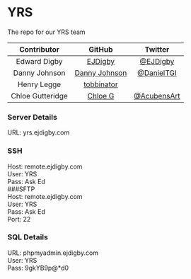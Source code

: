 YRS
=====

The repo for our YRS team

|    Contributor    |                         GitHub                        |                       Twitter                      |
|:-----------------:|:-----------------------------------------------------:|:--------------------------------------------------:|
| Edward Digby  |       [EJDigby](https://github.com/ejdigby)               | [@EJDigby](https://twitter.com/EJDigby)  |
| Danny Johnson |      [Danny Johnson](https://github.com/DanielJohnsonTGI) | [@DanielTGI](https://twitter.com/DanielTGI)|
| Henry Legge   |      [tobbinator](https://github.com/tobbinator)          | 
| Chloe Gutteridge|       [Chloe G](https://github.com/ChloeG)        |   [@AcubensArt](https://twitter.com/AcubensArt)  

### Server Details
URL: yrs.ejdigby.com  

### SSH  
Host: remote.ejdigby.com  
User: YRS  
Pass: Ask Ed  
###SFTP  
Host: remote.ejdigby.com  
User: YRS  
Pass: Ask Ed  
Port: 22  
### SQL Details
URL: phpmyadmin.ejdigby.com  
User: YRS  
Pass: 9gkYB9p@*d0
